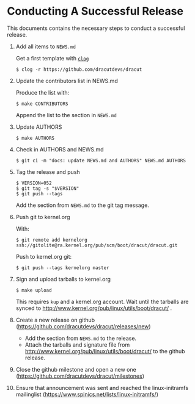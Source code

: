 # Conducting A Successful Release

This documents contains the necessary steps to conduct a successful release.

1. Add all items to `NEWS.md`

    Get a first template with [`clog`](https://github.com/clog-tool/clog-cli)
    ```console
    $ clog -r https://github.com/dracutdevs/dracut
    ```

2. Update the contributors list in NEWS.md

   Produce the list with:
   ```console
   $ make CONTRIBUTORS
   ```

   Append the list to the section in `NEWS.md`

3. Update AUTHORS

   ```console
   $ make AUTHORS
   ```

4. Check in AUTHORS and NEWS.md

   ```console
   $ git ci -m "docs: update NEWS.md and AUTHORS" NEWS.md AUTHORS
   ```

5. Tag the release and push

   ```console
   $ VERSION=052
   $ git tag -s "$VERSION"
   $ git push --tags
   ```

   Add the section from `NEWS.md` to the git tag message.

6. Push git to kernel.org

   With:
   ```console
   $ git remote add kernelorg ssh://gitolite@ra.kernel.org/pub/scm/boot/dracut/dracut.git
   ```

   Push to kernel.org git:
   ```console
   $ git push --tags kernelorg master
   ```


7. Sign and upload tarballs to kernel.org

   ```console
   $ make upload
   ```

   This requires `kup` and a kernel.org account.
   Wait until the tarballs are synced to http://www.kernel.org/pub/linux/utils/boot/dracut/ .

8. Create a new release on github (https://github.com/dracutdevs/dracut/releases/new)
   - Add the section from `NEWS.md` to the release.
   - Attach the tarballs and signature file from http://www.kernel.org/pub/linux/utils/boot/dracut/ to the github release.

9. Close the github milestone and open a new one (https://github.com/dracutdevs/dracut/milestones)
10. Ensure that announcement was sent and reached the linux-initramfs mailinglist (https://www.spinics.net/lists/linux-initramfs/)
